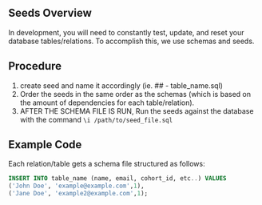 ## Seeds Overview
In development, you will need to constantly test, update, and reset your database tables/relations. To accomplish this, we use schemas and seeds. 

## Procedure
1. create seed and name it accordingly (ie. ## - table_name.sql)
2. Order the seeds in the same order as the schemas (which is based on the amount of dependencies for each table/relation).
3. AFTER THE SCHEMA FILE IS RUN, Run the seeds against the database with the command ```\i /path/to/seed_file.sql```

## Example Code
Each relation/table gets a schema file structured as follows:
```sql
INSERT INTO table_name (name, email, cohort_id, etc..) VALUES 
('John Doe', 'example@example.com',1),
('Jane Doe', 'example2@example.com',1);
```